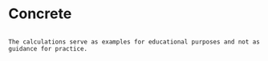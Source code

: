 # Concrete

```{tableofcontents}
```

```{note}
The calculations serve as examples for educational purposes and not as guidance for practice.
```